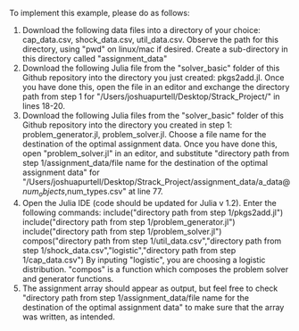 To implement this example, please do as follows:
1) Download the following data files into a directory of your choice: cap_data.csv, shock_data.csv, util_data.csv. Observe the path for this directory, using "pwd" on linux/mac if desired. Create a sub-directory in this directory called "assignment_data"
2) Download the following Julia file from the "solver_basic" folder of this Github repository into the directory you just created: pkgs2add.jl. Once you have done this, open the file in an editor and exchange the directory path from step 1 for "/Users/joshuapurtell/Desktop/Strack_Project/" in lines 18-20. 
3) Download the following Julia files from the "solver_basic" folder of this Github repository into the directory you created in step 1: problem_generator.jl, problem_solver.jl. Choose a file name for the destination of the optimal assignment data. Once you have done this, open "problem_solver.jl" in an editor, and substitute  "directory path from step 1/assignment_data/file name for the destination of the optimal assignment data" for "/Users/joshuapurtell/Desktop/Strack_Project/assignment_data/a_data@$num_objects,$num_types.csv" at line 77. 
4) Open the Julia IDE (code should be updated for Julia v 1.2). Enter the following commands: 
      include("directory path from step 1/pkgs2add.jl")
      include("directory path from step 1/problem_generator.jl")
      include("directory path from step 1/problem_solver.jl")
      compos("directory path from step 1/util_data.csv","directory path from step 1/shock_data.csv","logistic","directory path       from step 1/cap_data.csv")
By inputing "logistic", you are choosing a logistic distribution. "compos" is a function which composes the problem            solver and generator functions.
5) The assignment array should appear as output, but feel free to check "directory path from step 1/assignment_data/file name for the destination of the optimal assignment data" to make sure that the array was written, as intended.
